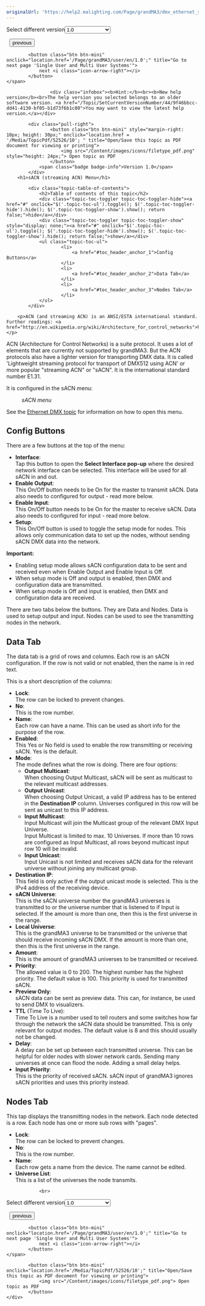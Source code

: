 ```yaml
---
originalUrl: 'https://help2.malighting.com/Page/grandMA3/dmx_ethernet_sacn/en/1.0'
---
```


<div class="topic-navigation">

<div class="pull-right">
	<span class="pull-left">


<div class="pull-left">
<form action="/Topic/SetCurrentVersionNumber" class="form-inline" id="frmTagSelector" method="post">	<span class="form-mini">
		<div class="input-prepend"><span class="add-on">Select different version</span><select autocomplete="off" id="versionNumberId" name="versionNumberId" onchange="$(this).closest('#frmTagSelector').submit();" style="width: 120px;"><option value="">- latest -</option>
<option selected="selected" value="10">1.0</option>
<option value="32">1.1</option>
<option value="35">1.2</option>
<option value="36">1.3</option>
<option value="37">1.4</option>
<option value="38">1.5</option>
<option value="39">1.6</option>
<option value="40">1.7</option>
<option value="42">1.8</option>
<option value="43">1.9</option>
<option value="44">2.0</option>
</select></div>
		<input data-val="true" data-val-number="The field Int32 must be a number." data-val-required="The Int32 field is required." id="ProductId" name="ProductId" type="hidden" value="16">
		<input id="CurrentGuid" name="CurrentGuid" type="hidden" value="9f46bbcc-dd41-4130-bf05-b1d73f6b1c80">
	</span>
</form></div>&nbsp;	</span>
	<span class="pull-right" style="white-space: nowrap;">
			<button class="btn btn-mini" onclick="location.href='/Page/grandMA3/dmx_ethernet_artnet/en/1.0'; " title="Go to previous page 'Art-Net menu'">
				<i class="icon-arrow-left"></i> previous
			</button>

			<button class="btn btn-mini" onclick="location.href='/Page/grandMA3/user/en/1.0';" title="Go to next page 'Single User and Multi User Systems'">
				next <i class="icon-arrow-right"></i> 
			</button>
	</span>
</div>
<div class="clear-fix" style="margin-bottom: 10px"></div>
</div>

					<div class="infobox"><b>Hint:</b><br><b>New help version</b><br>The help version you selected belongs to an older software version. <a href="/Topic/SetCurrentVersionNumber/44/9f46bbcc-dd41-4130-bf05-b1d73f6b1c80">You may want to view the latest help version.</a></div>

			<div class="pull-right">
					<button class="btn btn-mini" style="margin-right: 10px; height: 30px;" onclick="location.href = '/Media/TopicPdf/52526/10'; " title="Open/Save this topic as PDF document for viewing or printing">
						<img src="/Content/images/icons/filetype_pdf.png" style="height: 24px;"> Open topic as PDF
					</button>
				<span class="badge badge-info">Version 1.0</span>
			</div>
		<h1>sACN (streaming ACN) Menu</h1>

			<div class="topic-table-of-contents">
				<h2>Table of contents of this topic</h2>
				<div class="topic-toc-toggler topic-toc-toggler-hide"><a href="#" onclick="$('.topic-toc-ul').toggle(); $('.topic-toc-toggler-hide').hide(); $('.topic-toc-toggler-show').show(); return false;">hide</a></div>
				<div class="topic-toc-toggler topic-toc-toggler-show" style="display: none;"><a href="#" onclick="$('.topic-toc-ul').toggle(); $('.topic-toc-toggler-hide').show(); $('.topic-toc-toggler-show').hide(); return false;">show</a></div>
				<ul class="topic-toc-ul">
						<li>
							<a href="#toc_header_anchor_1">Config Buttons</a>
						</li>
						<li>
							<a href="#toc_header_anchor_2">Data Tab</a>
						</li>
						<li>
							<a href="#toc_header_anchor_3">Nodes Tab</a>
						</li>
				</ul>
			</div>

		<p>ACN (and streaming ACN) is an ANSI/ESTA international standard. Further readings: <a href="http://en.wikipedia.org/wiki/Architecture_for_control_networks">http://en.wikipedia.org/wiki/Architecture_for_control_networks</a>.</p>

<p>ACN (Architecture for Control Networks) is a suite protocol. It uses a lot of elements that are currently not supported by grandMA3. But the ACN protocols also have a lighter version for transporting DMX data. It is called 'Lightweight streaming protocol for transport of DMX512 using ACN' or more popular "streaming ACN" or "sACN". It is the international standard number E1.31.</p>

<p>It is configured in the sACN menu:</p>

<figure class="caption"><img alt="" src="/Media/Image/menu_dmx-protocols_sacn_v0-92.png">
<figcaption><em>sACN menu </em></figcaption>
</figure>

<p>See the <a href="/Topic/96f5112e-fd65-466a-b029-29b980967bf5">Ethernet DMX topic</a> for information on how to open this menu.</p>

<a name="toc_header_anchor_1" id="toc_header_anchor_1" class="topic-toc-item"></a><h2>Config Buttons</h2>

<p>There are a few buttons at the top of the menu:</p>

<ul>
	<li><strong>Interface</strong>:<br>
	Tap this button to open the <strong>Select Interface pop-up</strong> where the desired network interface can be selected. This interface will be used for all sACN in and out.</li>
	<li><strong>Enable Output</strong>:<br>
	This On/Off button needs to be On for the master to transmit sACN. Data also needs to configured for output - read more below.</li>
	<li><strong>Enable Input</strong>:<br>
	This On/Off button needs to be On for the master to receive sACN. Data also needs to configured for input - read more below.</li>
	<li><strong>Setup</strong>:<br>
	This On/Off button is used to toggle the setup mode for nodes. This allows only communication data to set up the nodes, without sending sACN DMX data into the network.</li>
</ul>

<div class="important"><strong>Important:</strong>

<ul>
	<li>Enabling setup mode allows sACN configuration data to be sent and received even when Enable Output and Enable Input is Off.</li>
	<li>When setup mode is Off and output is enabled, then DMX and configuration data are transmitted.</li>
	<li>When setup mode is Off and input is enabled, then DMX and configuration data are received.</li>
</ul>
</div>

<p>There are two tabs below the buttons. They are Data and Nodes. Data is used to setup output and input. Nodes can be used to see the transmitting nodes in the network.</p>

<a name="toc_header_anchor_2" id="toc_header_anchor_2" class="topic-toc-item"></a><h2>Data Tab</h2>

<p>The data tab is a grid of rows and columns. Each row is an sACN configuration. If the row is not valid or not enabled, then the name is in red text.</p>

<p>This is a short description of the columns:</p>

<ul>
	<li><strong>Lock</strong>:<br>
	The row can be locked to prevent changes.</li>
	<li><strong>No</strong>:<br>
	This is the row number.</li>
	<li><strong>Name</strong>:<br>
	Each row can have a name. This can be used as short info for the purpose of the row.</li>
	<li><strong>Enabled</strong>:<br>
	This Yes or No field is used to enable the row transmitting or receiving sACN. Yes is the default.</li>
	<li><strong>Mode</strong>:<br>
	The mode defines what the row is doing. There are four options:
	<ul>
		<li><strong>Output Multicast</strong>:<br>
		When choosing Output Multicast, sACN will be sent as multicast to the relevant multicast addresses.</li>
		<li><strong>Output Unicast</strong>:<br>
		When choosing Output Unicast, a valid IP address has to be entered in the <strong>Destination IP</strong> column. Universes configured in this row will be sent as unicast to this IP address.</li>
		<li><strong>Input Multicast</strong>:<br>
		Input Multicast will join the Multicast group of the relevant DMX Input Universe.<br>
		Input Multicast is limited to max. 10 Universes. If more than 10 rows are configured as Input Multicast, all rows beyond multicast input row 10 will be invalid.</li>
		<li><strong>Input Unicast</strong>:<br>
		Input Unicast is not limited and receives sACN data for the relevant universe without joining any multicast group.</li>
	</ul>
	</li>
	<li><strong>Destination IP</strong>:<br>
	This field is only active if the output unicast mode is selected. This is the IPv4 address of the receiving device.</li>
	<li><strong>sACN Universe</strong>:<br>
	This is the sACN universe number the grandMA3 universes is transmitted to or the universe number that is listened to if Input is selected. If the amount is more than one, then this is the first universe in the range.</li>
	<li><strong>Local Universe</strong>:<br>
	This is the grandMA3 universe to be transmitted or the universe that should receive incoming sACN DMX. If the amount is more than one, then this is the first universe in the range.</li>
	<li><strong>Amount</strong>:<br>
	This is the amount of grandMA3 universes to be transmitted or received.</li>
	<li><strong>Priority</strong>:<br>
	The allowed value is 0 to 200. The highest number has the highest priority. The default value is 100. This priority is used for transmitted sACN.</li>
	<li><strong>Preview Only</strong>:<br>
	sACN data can be sent as preview data. This can, for instance, be used to send DMX to visualizers.&nbsp;</li>
	<li><strong>TTL</strong> (Time To Live):<br>
	Time To Live is a number used to tell routers and some switches how far through the network the sACN data should be transmitted. This is only relevant for output modes. The default value is 8 and this should usually not be changed.</li>
	<li><strong>Delay</strong>:<br>
	A delay can be set up between each transmitted universe. This can be helpful for older nodes with slower network cards. Sending many universes at once can flood the node. Adding a small delay helps.</li>
	<li><strong>Input Priority</strong>:<br>
	This is the priority of received sACN. sACN input of grandMA3 ignores sACN priorities and uses this priority instead.</li>
</ul>

<a name="toc_header_anchor_3" id="toc_header_anchor_3" class="topic-toc-item"></a><h2>Nodes Tab</h2>

<p>This tap displays the transmitting nodes in the network. Each node detected is a row. Each node has one or more sub rows with "pages".</p>

<ul>
	<li><strong>Lock</strong>:<br>
	The row can be locked to prevent changes.</li>
	<li><strong>No</strong>:<br>
	This is the row number.</li>
	<li><strong>Name</strong>:<br>
	Each row gets a name from the device. The name cannot be edited.</li>
	<li><strong>Universe List</strong>:<br>
	This is a list of the universes the node transmits.</li>
</ul>


				<br>
<div class="topic-navigation">

<div class="pull-right">
	<span class="pull-left">


<div class="pull-left">
<form action="/Topic/SetCurrentVersionNumber" class="form-inline" id="frmTagSelector" method="post">	<span class="form-mini">
		<div class="input-prepend"><span class="add-on">Select different version</span><select autocomplete="off" id="versionNumberId" name="versionNumberId" onchange="$(this).closest('#frmTagSelector').submit();" style="width: 120px;"><option value="">- latest -</option>
<option selected="selected" value="10">1.0</option>
<option value="32">1.1</option>
<option value="35">1.2</option>
<option value="36">1.3</option>
<option value="37">1.4</option>
<option value="38">1.5</option>
<option value="39">1.6</option>
<option value="40">1.7</option>
<option value="42">1.8</option>
<option value="43">1.9</option>
<option value="44">2.0</option>
</select></div>
		<input data-val="true" data-val-number="The field Int32 must be a number." data-val-required="The Int32 field is required." id="ProductId" name="ProductId" type="hidden" value="16">
		<input id="CurrentGuid" name="CurrentGuid" type="hidden" value="9f46bbcc-dd41-4130-bf05-b1d73f6b1c80">
	</span>
</form></div>&nbsp;	</span>
	<span class="pull-right" style="white-space: nowrap;">
			<button class="btn btn-mini" onclick="location.href='/Page/grandMA3/dmx_ethernet_artnet/en/1.0'; " title="Go to previous page 'Art-Net menu'">
				<i class="icon-arrow-left"></i> previous
			</button>

			<button class="btn btn-mini" onclick="location.href='/Page/grandMA3/user/en/1.0';" title="Go to next page 'Single User and Multi User Systems'">
				next <i class="icon-arrow-right"></i> 
			</button>
	</span>
</div>
	<div class="clear-fix"></div>
	<div class="pull-right">
	
			<button class="btn btn-mini" onclick="location.href='/Media/TopicPdf/52526/10';" title="Open/Save this topic as PDF document for viewing or printing">
				<img src="/Content/images/icons/filetype_pdf.png"> Open topic as PDF
			</button>
	</div>
<div class="clear-fix" style="margin-bottom: 10px"></div>
</div>

	
